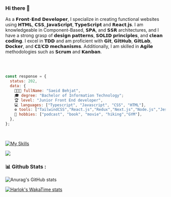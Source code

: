 ### Hi there 👋

As a 𝗙𝗿𝗼𝗻𝘁-𝗘𝗻𝗱 𝗗𝗲𝘃𝗲𝗹𝗼𝗽𝗲𝗿, I specialize in creating functional websites using 𝗛𝗧𝗠𝗟, 𝗖𝗦𝗦, 𝗝𝗮𝘃𝗮𝗦𝗰𝗿𝗶𝗽𝘁, 𝗧𝘆𝗽𝗲𝗦𝗰𝗿𝗶𝗽𝘁 and 𝗥𝗲𝗮𝗰𝘁.𝗷𝘀. I am knowledgeable in Component-Based, 𝗦𝗣𝗔, and 𝗦𝗦𝗥 architectures, and I have a strong grasp of 𝗱𝗲𝘀𝗶𝗴𝗻 𝗽𝗮𝘁𝘁𝗲𝗿𝗻𝘀, 𝗦𝗢𝗟𝗜𝗗 𝗽𝗿𝗶𝗻𝗰𝗶𝗽𝗹𝗲𝘀, and 𝗰𝗹𝗲𝗮𝗻 𝗰𝗼𝗱𝗶𝗻𝗴. I excel in 𝗧𝗗𝗗 and am proficient with 𝗚𝗶𝘁, 𝗚𝗶𝘁𝗛𝘂𝗯, 𝗚𝗶𝘁𝗟𝗮𝗯, 𝗗𝗼𝗰𝗸𝗲𝗿, and 𝗖𝗜/𝗖𝗗 𝗺𝗲𝗰𝗵𝗮𝗻𝗶𝘀𝗺𝘀. Additionally, I am skilled in 𝗔𝗴𝗶𝗹𝗲 methodologies such as 𝗦𝗰𝗿𝘂𝗺 and 𝗞𝗮𝗻𝗯𝗮𝗻.

<br/>
<br/>

```javascript
const response = {
  status: 202,
  data: {
    🧑🏻‍💻 fullName: "Saeid Behjat",
    🎓 degree: "Bachelor of Information Technology";
    🏆 level: "Junior Front End developer",
    💻 languages: ["Typescript", "Javascript", "CSS", "HTML"],
    ⚙️ tools: ["TailwindCSS","React.js","Redux","Next.js","Node.js","Jest","Cypress","GrapQL","Git","Docker","Kubernetes","Jira","AWS"],
    🥤 hobbies: ["podcast", "book", "movie", "hiking","GYM"],
  },
};
```
<br/>

[![My Skills](https://skillicons.dev/icons?i=js,react,aws,bootstrap,css,deno,docker,figma,flask,git,github,githubactions,gitlab,graphql,html,java,jenkins,jest,kafka,kubernetes,linux,mongodb,mysql,nestjs,nextjs,nodejs,npm,postgres,postman,prometheus,py,rabbitmq,sass,spring,tailwind,terraform,threejs,ts,ubuntu,vite,vscode,django)](https://skillicons.dev)

![](https://komarev.com/ghpvc/?username=developersaeid&style=flat-square)


<h3>📊 Github Stats :</h3>

![Anurag's GitHub stats](https://github-readme-stats.vercel.app/api?username=developersaeid&show_icons=true&theme=dark)

[![Harlok's WakaTime stats](https://github-readme-stats.vercel.app/api/wakatime?username=saeiddeveloper&theme=dark)](https://github.com/developersaeid/github-readme-stats)

